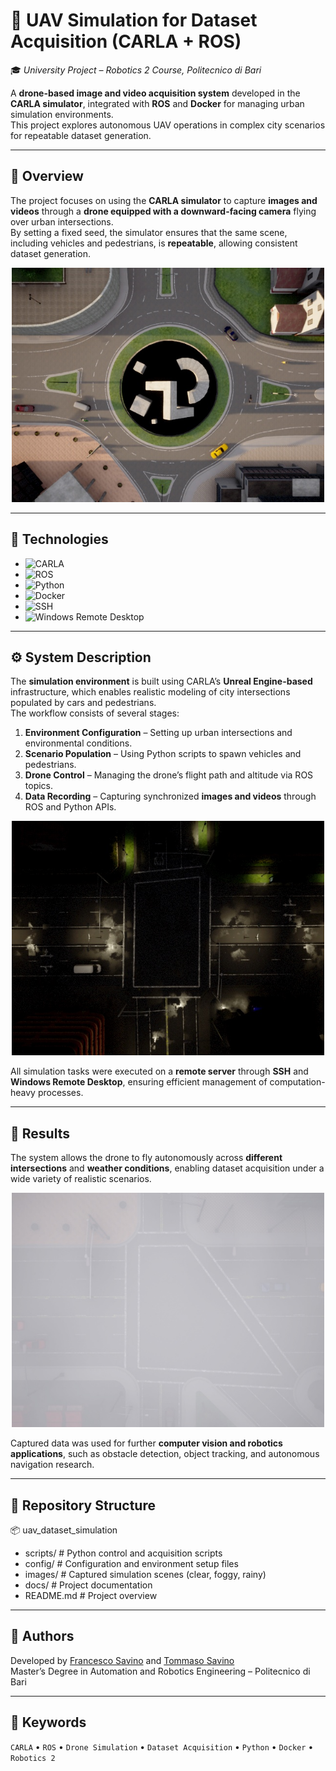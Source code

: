 # 🚁 UAV Simulation for Dataset Acquisition (CARLA + ROS)

🎓 *University Project – Robotics 2 Course, Politecnico di Bari*

A **drone-based image and video acquisition system** developed in the **CARLA simulator**, integrated with **ROS** and **Docker** for managing urban simulation environments.  
This project explores autonomous UAV operations in complex city scenarios for repeatable dataset generation.

---

## 🌆 Overview

The project focuses on using the **CARLA simulator** to capture **images and videos** through a **drone equipped with a downward-facing camera** flying over urban intersections.  
By setting a fixed seed, the simulator ensures that the same scene, including vehicles and pedestrians, is **repeatable**, allowing consistent dataset generation.

<p align="center">
  <img src="images/rondabout/clear_sunrise.jpg" alt="Clear sunrise scene" width="500">
</p>

---

## 🧰 Technologies

- ![CARLA](https://img.shields.io/badge/CARLA-Simulator-lightgrey?style=flat-square&logo=unrealengine)
- ![ROS](https://img.shields.io/badge/ROS1-Integration-blue?style=flat-square&logo=ros)
- ![Python](https://img.shields.io/badge/Python-Scripting-yellow?style=flat-square&logo=python)
- ![Docker](https://img.shields.io/badge/Docker-Containerization-2496ED?style=flat-square&logo=docker)
- ![SSH](https://img.shields.io/badge/SSH-Remote%20Access-orange?style=flat-square&logo=gnu-bash)
- ![Windows Remote Desktop](https://img.shields.io/badge/Windows-Remote%20Desktop-lightblue?style=flat-square&logo=windows)

---

## ⚙️ System Description

The **simulation environment** is built using CARLA’s **Unreal Engine-based** infrastructure, which enables realistic modeling of city intersections populated by cars and pedestrians.  
The workflow consists of several stages:

1. **Environment Configuration** – Setting up urban intersections and environmental conditions.  
2. **Scenario Population** – Using Python scripts to spawn vehicles and pedestrians.  
3. **Drone Control** – Managing the drone’s flight path and altitude via ROS topics.  
4. **Data Recording** – Capturing synchronized **images and videos** through ROS and Python APIs.  

<p align="center">
  <img src="images/four_way_junction/heavy_rain_night.jpg" alt="Heavy rain night scene" width="500">
</p>

All simulation tasks were executed on a **remote server** through **SSH** and **Windows Remote Desktop**, ensuring efficient management of computation-heavy processes.

---

## 🧪 Results

The system allows the drone to fly autonomously across **different intersections** and **weather conditions**, enabling dataset acquisition under a wide variety of realistic scenarios.

<p align="center">
  <img src="images/five_way_junction/foggy_noon.jpg" alt="Foggy noon scene" width="500">
</p>

Captured data was used for further **computer vision and robotics applications**, such as obstacle detection, object tracking, and autonomous navigation research.

---

## 📁 Repository Structure

📦 uav_dataset_simulation  
- scripts/ # Python control and acquisition scripts  
- config/ # Configuration and environment setup files  
- images/ # Captured simulation scenes (clear, foggy, rainy)  
- docs/ # Project documentation  
- README.md # Project overview  

---

## 👥 Authors

Developed by [Francesco Savino](https://github.com/FrankSav80) and [Tommaso Savino](https://github.com/ItsTomSav)  
Master’s Degree in Automation and Robotics Engineering – Politecnico di Bari

---

## 🧠 Keywords

`CARLA` • `ROS` • `Drone Simulation` • `Dataset Acquisition` • `Python` • `Docker` • `Robotics 2`
